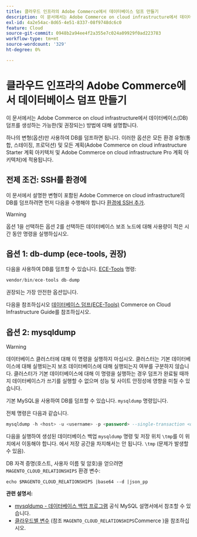 ```yaml
---
title: 클라우드 인프라의 Adobe Commerce에서 데이터베이스 덤프 만들기
description: 이 문서에서는 Adobe Commerce on cloud infrastructure에서 데이터베이스(DB) 덤프를 생성하는 가능한(및 권장되는) 방법에 대해 설명합니다.
exl-id: 4a2e54ac-8d65-4e51-8337-08f9748dc6c0
feature: Cloud
source-git-commit: 0948b2a94ee4f2a355e7c024a09929f0ad223783
workflow-type: tm+mt
source-wordcount: '329'
ht-degree: 0%

---
```


# 클라우드 인프라의 Adobe Commerce에서 데이터베이스 덤프 만들기

이 문서에서는 Adobe Commerce on cloud infrastructure에서 데이터베이스(DB) 덤프를 생성하는 가능한(및 권장되는) 방법에 대해 설명합니다.

하나의 변형(옵션)만 사용하여 DB를 덤프하면 됩니다. 이러한 옵션은 모든 환경 유형(통합, 스테이징, 프로덕션) 및 모든 계획(Adobe Commerce on cloud infrastructure Starter 계획 아키텍처 및 Adobe Commerce on cloud infrastructure Pro 계획 아키텍처)에 적용됩니다.

## 전제 조건: SSH를 환경에

이 문서에서 설명한 변형이 포함된 Adobe Commerce on cloud infrastructure의 DB를 덤프하려면 먼저 다음을 수행해야 합니다 [환경에 SSH 추가](https://experienceleague.adobe.com/docs/commerce-cloud-service/user-guide/develop/secure-connections.html).

>[!WARNING]
>
>옵션 1을 선택하든 옵션 2를 선택하든 데이터베이스 보조 노드에 대해 사용량이 적은 시간 동안 명령을 실행하십시오.

## 옵션 1: db-dump (**ece-tools, 권장**)

다음을 사용하여 DB를 덤프할 수 있습니다. [ECE-Tools](https://experienceleague.adobe.com/docs/commerce-cloud-service/user-guide/dev-tools/ece-tools/update-package.html) 명령:

```php
vendor/bin/ece-tools db-dump
```

권장되는 가장 안전한 옵션입니다.

다음을 참조하십시오 [데이터베이스 덤프(ECE-Tools)](https://experienceleague.adobe.com/docs/commerce-cloud-service/user-guide/develop/storage/database-dump.html) Commerce on Cloud Infrastructure Guide를 참조하십시오.

## 옵션 2: mysqldump

>[!WARNING]
>
>데이터베이스 클러스터에 대해 이 명령을 실행하지 마십시오. 클러스터는 기본 데이터베이스에 대해 실행되는지 보조 데이터베이스에 대해 실행되는지 여부를 구분하지 않습니다. 클러스터가 기본 데이터베이스에 대해 이 명령을 실행하는 경우 덤프가 완료될 때까지 데이터베이스가 쓰기를 실행할 수 없으며 성능 및 사이트 안정성에 영향을 미칠 수 있습니다.

기본 MySQL을 사용하여 DB를 덤프할 수 있습니다. `mysqldump` 명령입니다.

전체 명령은 다음과 같습니다.

```sql
mysqldump -h <host> -u <username> -p <password> --single-transaction <db_name> | gzip > /tmp/<dump_name>.sql.gz
```

다음을 실행하여 생성된 데이터베이스 백업 `mysqldump` 명령 및 저장 위치 `\tmp`를 이 위치에서 이동해야 합니다. 에서 저장 공간을 차지해서는 안 됩니다. `\tmp` (문제가 발생할 수 있음).

DB 자격 증명(호스트, 사용자 이름 및 암호)을 얻으려면 `MAGENTO_CLOUD_RELATIONSHIPS` 환경 변수:

```
echo $MAGENTO_CLOUD_RELATIONSHIPS |base64 --d |json_pp
```

**관련 설명서:**

* [mysqldump - 데이터베이스 백업 프로그램](https://dev.mysql.com/doc/refman/8.0/en/mysqldump.html) 공식 MySQL 설명서에서 참조할 수 있습니다.
* [클라우드별 변수](https://experienceleague.adobe.com/docs/commerce-cloud-service/user-guide/configure/env/stage/variables-cloud.html) (참조 `MAGENTO_CLOUD_RELATIONSHIPS`Commerce )을 참조하십시오.
